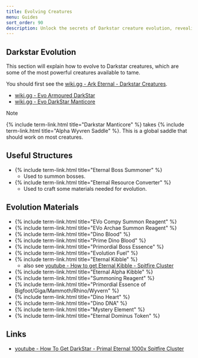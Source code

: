 ```yaml
---
title: Evolving Creatures
menu: Guides
sort_order: 90
description: Unlock the secrets of Darkstar creature evolution, revealing the path to capturing the strength of these formidable beings.
---
```


## Darkstar Evolution

This section will explain how to evolve to Darkstar creatures, which are some of the most powerful creatures available to tame.

You should first see the [wiki.gg - Ark Eternal - Darkstar Creatures](https://ark.wiki.gg/wiki/Mod:Ark_Eternal#DarkStar_Creatures).
- [wiki.gg - Evo Armoured DarkStar](https://ark.wiki.gg/wiki/Mod:Ark_Eternal/Evo_Armoured_DarkStar_(Tamed))
- [wiki.gg - Evo DarkStar Manticore](https://ark.wiki.gg/wiki/Mod:Ark_Eternal/Evo_Darkstar_Manticore)

> [!NOTE]
> {% include term-link.html title="Darkstar Manticore" %} takes {% include term-link.html title="Alpha Wyvren Saddle" %}. This is a global saddle that should work on most creatures.

## Useful Structures

- {% include term-link.html title="Eternal Boss Summoner" %}
  - Used to summon bosses.
- {% include term-link.html title="Eternal Resource Converter" %}
  - Used to craft some materials needed for evolution.

## Evolution Materials

- {% include term-link.html title="EVo Compy Summon Reagent" %}
- {% include term-link.html title="EVo Archae Summon Reagent" %}
- {% include term-link.html title="Dino Blood" %}
- {% include term-link.html title="Prime Dino Blood" %}
- {% include term-link.html title="Primordial Boss Essence" %}
- {% include term-link.html title="Evolution Fuel" %}
- {% include term-link.html title="Eternal Kibble" %}
  - also see [youtube - How to get Eternal Kibble - Spitfire Cluster](https://www.youtube.com/watch?v=3iwI2IeBDCg)  
- {% include term-link.html title="Eternal Alpha Kibble" %}
- {% include term-link.html title="Summoning Reagent" %}
- {% include term-link.html title="Primordial Essence of Bigfoot/Giga/Mammoth/Rhino/Wyvern" %}
- {% include term-link.html title="Dino Heart" %}
- {% include term-link.html title="Dino DNA" %}
- {% include term-link.html title="Mystery Element" %}
- {% include term-link.html title="Eternal Dominus Token" %}

## Links

- [youtube - How To Get DarkStar - Primal Eternal 1000x Spitfire Cluster](https://www.youtube.com/watch?v=OzeiUEp0ViQ)